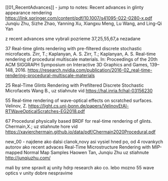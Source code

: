 
[[01_RecentAdvances]] - jump to notes: Recent advances in glinty appearance rendering https://link.springer.com/content/pdf/10.1007/s41095-022-0280-x.pdf
Junqiu Zhu, Sizhe Zhao, Yanning Xu, Xiangxu Meng, Lu Wang, and Ling-Qi Yan



z recent advances sme vybrali 
pozrieme 37,25,55,67,a nezadane

37
Real-time glints rendering with pre-filtered discrete stochastic microfacets. Zirr, T.; Kaplanyan, A. S.
Zirr, T.; Kaplanyan, A. S. Real-time rendering of
procedural multiscale materials. In: Proceedings of
the 20th ACM SIGGRAPH Symposium on Interactive
3D Graphics and Games, 139–148, 2016.
https://research.nvidia.com/publication/2016-02_real-time-rendering-procedural-multiscale-materials

25
Real-Time Glints Rendering with Prefiltered Discrete Stochastic Microfacets Wang B.,
uz stiahnute vid https://hal.inria.fr/hal-03156230

55
Real-time rendering of wave-optical effects on scratched surfaces. Velinov, Z.
https://light.cs.uni-bonn.de/papers/VelinovEtAl-RTWaveOpticalScratches-EG2018.pdf

67
Procedural physically based BRDF for real-time rendering of glints. Chermain,X.;
uz stiahnute hore vid https://xavierchermain.github.io/data/pdf/Chermain2020Procedural.pdf 

new_00 - najdene ako dalsi clanok,novy asi vysiel hned po, od 4 rovankych autorov ako recent advaces
Real-Time Microstructure Rendering with MIP-mapped Normal Map Samples Haowen Tan, Junqiu Zhu
uz stiahnute http://junqiuzhu.com/ 

mali by sme spravit aj unity hdrp research ako co. lebo mozno 55 wave optics v unity dobre nespravime